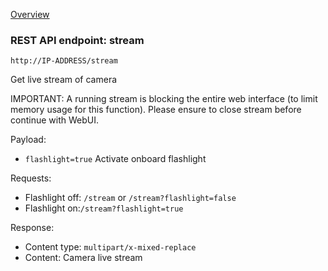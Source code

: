[Overview](_OVERVIEW.md) 

### REST API endpoint: stream

`http://IP-ADDRESS/stream`


Get live stream of camera

IMPORTANT: A running stream is blocking the entire web interface (to limit memory usage for this function). Please ensure to close stream before continue with WebUI.

Payload:
  - `flashlight=true` Activate onboard flashlight

Requests:
- Flashlight off: `/stream` or `/stream?flashlight=false`
- Flashlight on:`/stream?flashlight=true`


Response:
  - Content type: `multipart/x-mixed-replace`
  - Content: Camera live stream